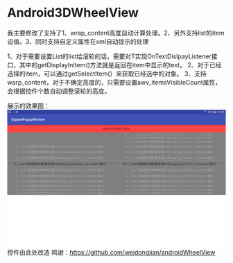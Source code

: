 # Android3DWheelView
我主要修改了支持了1、wrap_content高度自动计算处理。2、另外支持list的item设值。3、同时支持自定义属性在xml自动提示的处理

1、对于需要设置List<T extends Object>的list给滚轮的话，需要对T实现OnTextDislpayListener接口，其中的getDisplayInItem()方法就是返回在item中显示的text。
2、对于已经选择的item，可以通过getSelectItem(）来获取已经选中的对象。
3、支持warp_content，对于不确定高度的，只需要设置awv_itemsVisibleCount属性，会根据控件个数自动调整滚轮的高度。

展示的效果图：
![](https://raw.githubusercontent.com/WelliJohn/Android3DWheelView/master/screenshots/Screenshot_20170521-230807.png)控件由此处改造 鸣谢：https://github.com/weidongjian/androidWheelView
